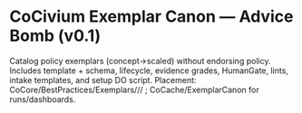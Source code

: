 # CoCivium Exemplar Canon — Advice Bomb (v0.1)
Catalog policy exemplars (concept→scaled) without endorsing policy. Includes template + schema, lifecycle, evidence grades, HumanGate, lints, intake templates, and setup DO script.
Placement: CoCore/BestPractices/Exemplars/<domain>/<id>/ ; CoCache/ExemplarCanon for runs/dashboards.
